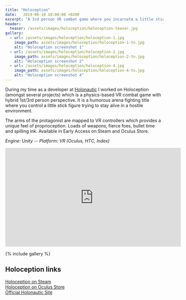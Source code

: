 ```yaml
---
title: "Holoception"
date:   2019-06-10 10:00:00 +0200
excerpt: "A 3rd person VR combat game where you incarnate a little stick figure."
header:
  teaser: /assets/images/holoception/holoception-teaser.jpg
gallery:
  - url: /assets/images/holoception/holoception-1.jpg
    image_path: assets/images/holoception/holoception-1-tn.jpg
    alt: "Holoception screenshot 1"
  - url: /assets/images/holoception/holoception-2.jpg
    image_path: assets/images/holoception/holoception-2-tn.jpg
    alt: "Holoception screenshot 2"
  - url: /assets/images/holoception/holoception-4.jpg
    image_path: assets/images/holoception/holoception-4-tn.jpg
    alt: "Holoception screenshot 4"
---
```


During my time as a developer at [Holonautic](https://www.holonautic.com) I worked on Holoception (amongst several projects) which is a physics-based VR combat game with hybrid 1st/3rd person perspective. It is a humorous arena fighting title where you control a little stick figure trying to stay alive in a hostile environment.

The arms of the protagonist are mapped to VR controllers which provides a unique feel of proprioception. Loads of weapons, fierce foes, bullet time and spilling ink. Available in Early Access on Steam and Oculus Store.

*Engine: Unity -- Platform: VR (Oculus, HTC, Index)*

<iframe width="560" height="315" src="https://www.youtube-nocookie.com/embed/PnJ1FLi5myE?rel=0" frameborder="0" allow="autoplay; encrypted-media" allowfullscreen></iframe>

{% include gallery %}

## Holoception links
[Holoception on Steam](https://store.steampowered.com/app/1064160/Holoception/)   
[Holoception on Oculus Store](https://www.oculus.com/experiences/rift/2001576096577657/)   
[Official Holonautic Site](https://www.holonautic.com/holoception)
